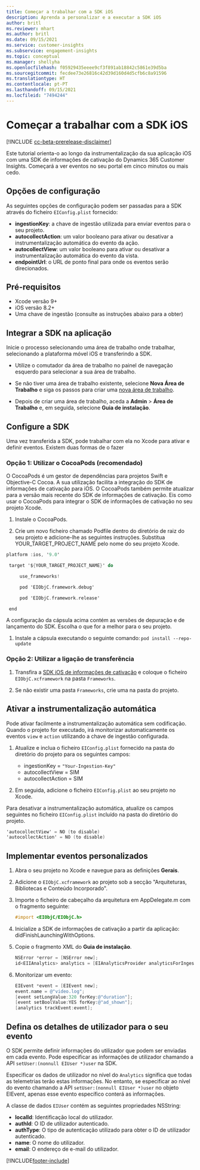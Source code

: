```yaml
---
title: Começar a trabalhar com a SDK iOS
description: Aprenda a personalizar e a executar a SDK iOS
author: britl
ms.reviewer: mhart
ms.author: britl
ms.date: 09/15/2021
ms.service: customer-insights
ms.subservice: engagement-insights
ms.topic: conceptual
ms.manager: shellyha
ms.openlocfilehash: f05929435eeee9cf3f891ab18842c5861e39d5ba
ms.sourcegitcommit: fecdee73e26816c42d39d160d4d5cfb6c8a91596
ms.translationtype: HT
ms.contentlocale: pt-PT
ms.lasthandoff: 09/15/2021
ms.locfileid: "7494244"
---
```

# <a name="get-started-with-the-ios-sdk"></a>Começar a trabalhar com a SDK iOS

[!INCLUDE [cc-beta-prerelease-disclaimer](includes/cc-beta-prerelease-disclaimer.md)]

Este tutorial orienta-o ao longo da instrumentalização da sua aplicação iOS com uma SDK de informações de cativação do Dynamics 365 Customer Insights. Começará a ver eventos no seu portal em cinco minutos ou mais cedo.

## <a name="configuration-options"></a>Opções de configuração

As seguintes opções de configuração podem ser passadas para a SDK através do ficheiro `EIConfig.plist` fornecido:

- **ingestionKey**: a chave de ingestão utilizada para enviar eventos para o seu projeto.
- **autocollectAction**: um valor booleano para ativar ou desativar a instrumentalização automática do evento da ação.
- **autocollectView**: um valor booleano para ativar ou desativar a instrumentalização automática do evento da vista.
- **endpointUrl**: o URL de ponto final para onde os eventos serão direcionados.

## <a name="prerequisites"></a>Pré-requisitos

- Xcode versão 9+
- iOS versão 8.2+
- Uma chave de ingestão (consulte as instruções abaixo para a obter)

## <a name="integrate-the-sdk-into-your-application"></a>Integrar a SDK na aplicação

Inicie o processo selecionando uma área de trabalho onde trabalhar, selecionando a plataforma móvel iOS e transferindo a SDK.

- Utilize o comutador da área de trabalho no painel de navegação esquerdo para selecionar a sua área de trabalho.

- Se não tiver uma área de trabalho existente, selecione **Nova Área de Trabalho** e siga os passos para criar uma [nova área de trabalho](create-workspace.md).

- Depois de criar uma área de trabalho, aceda a **Admin** > **Área de Trabalho** e, em seguida, selecione **Guia de instalação**.

## <a name="configure-the-sdk"></a>Configure a SDK

Uma vez transferida a SDK, pode trabalhar com ela no Xcode para ativar e definir eventos. Existem duas formas de o fazer

### <a name="option-1-using-cocoapods-recommended"></a>Opção 1: Utilizar o CocoaPods (recomendado)
O CocoaPods é um gestor de dependências para projetos Swift e Objective-C Cocoa. A sua utilização facilita a integração do SDK de informações de cativação para iOS. O CocoaPods também permite atualizar para a versão mais recente do SDK de informações de cativação. Eis como usar o CocoaPods para integrar o SDK de informações de cativação no seu projeto Xcode. 

1. Instale o CocoaPods. 

1. Crie um novo ficheiro chamado Podfile dentro do diretório de raiz do seu projeto e adicione-lhe as seguintes instruções. Substitua YOUR_TARGET_PROJECT_NAME pelo nome do seu projeto Xcode. 
```objectivec
platform :ios, '9.0'  

 target '${YOUR_TARGET_PROJECT_NAME}' do 

     use_frameworks!   

     pod 'EIObjC.framework.debug' 

     pod 'EIObjC.framework.release' 

 end 
```
A configuração da cápsula acima contém as versões de depuração e de lançamento do SDK. Escolha o que for a melhor para o seu projeto.

1. Instale a cápsula executando o seguinte comando: `pod install --repo-update `

### <a name="option-2-using-download-link"></a>Opção 2: Utilizar a ligação de transferência

1. Transfira a [SDK iOS de informações de cativação](https://download.pi.dynamics.com/sdk/EI-SDKs/ei-ios-sdk.zip) e coloque o ficheiro `EIObjC.xcframework` na pasta `Frameworks`.

1. Se não existir uma pasta `Frameworks`, crie uma na pasta do projeto.

## <a name="enable-auto-instrumentation"></a>Ativar a instrumentalização automática
 
Pode ativar facilmente a instrumentalização automática sem codificação. Quando o projeto for executado, irá monitorizar automaticamente os eventos `view` e `action` utilizando a chave de ingestão configurada. 

1. Atualize e inclua o ficheiro `EIConfig.plist` fornecido na pasta do diretório do projeto para os seguintes campos:
    - ingestionKey = `"Your-Ingestion-Key"`
    - autocollectView = SIM
    - autocollectAction = SIM

2. Em seguida, adicione o ficheiro `EIConfig.plist` ao seu projeto no Xcode. 



Para desativar a instrumentalização automática, atualize os campos seguintes no ficheiro `EIConfig.plist` incluído na pasta do diretório do projeto. 

```objectivec
'autocollectView' = NO (to disable)
'autocollectAction' = NO (to disable)
```


## <a name="implement-custom-events"></a>Implementar eventos personalizados

1. Abra o seu projeto no Xcode e navegue para as definições **Gerais**. 
1. Adicione o `EIObjC.xcframework` ao projeto sob a secção "Arquiteturas, Bibliotecas e Conteúdo Incorporado".

1. Importe o ficheiro de cabeçalho da arquitetura em AppDelegate.m com o fragmento seguinte:

    ```objectivec
    #import <EIObjC/EIObjC.h>
    ```

1. Inicialize a SDK de informações de cativação a partir da aplicação: didFinishLaunchingWithOptions.
1. Copie o fragmento XML do **Guia de instalação**.

    ```objectivec
    NSError *error = [NSError new];
    id<EIIAnalytics> analytics = [EIAnalyticsProvider analyticsForIngestionKey:nil error:&error];
    ```

1. Monitorizar um evento:

    ```objectivec
    EIEvent *event = [EIEvent new];
    event.name = @"video.log";
    [event setLongValue:320 forKey:@"duration"];
    [event setBoolValue:YES forKey:@"ad_shown"];
    [analytics trackEvent:event];
    ```

## <a name="set-user-details-for-your-event"></a>Defina os detalhes de utilizador para o seu evento

O SDK permite definir informações do utilizador que podem ser enviadas em cada evento. Pode especificar as informações de utilizador chamando a API `setUser:(nonnull EIUser *)user` na SDK.

Especificar os dados de utilizador no nível do `Analytics` significa que todas as telemetrias terão estas informações. No entanto, se especificar ao nível do evento chamando a API `setUser:(nonnull EIUser *)user` no objeto EIEvent, apenas esse evento específico conterá as informações.

A classe de dados `EIUser` contém as seguintes propriedades NSString:

- **localId**: Identificação local do utilizador.
- **authId**: O ID de utilizador autenticado.
- **authType**: O tipo de autenticação utilizado para obter o ID de utilizador autenticado.
- **name**: O nome do utilizador.
- **email**: O endereço de e-mail do utilizador.


[!INCLUDE[footer-include](../includes/footer-banner.md)]
